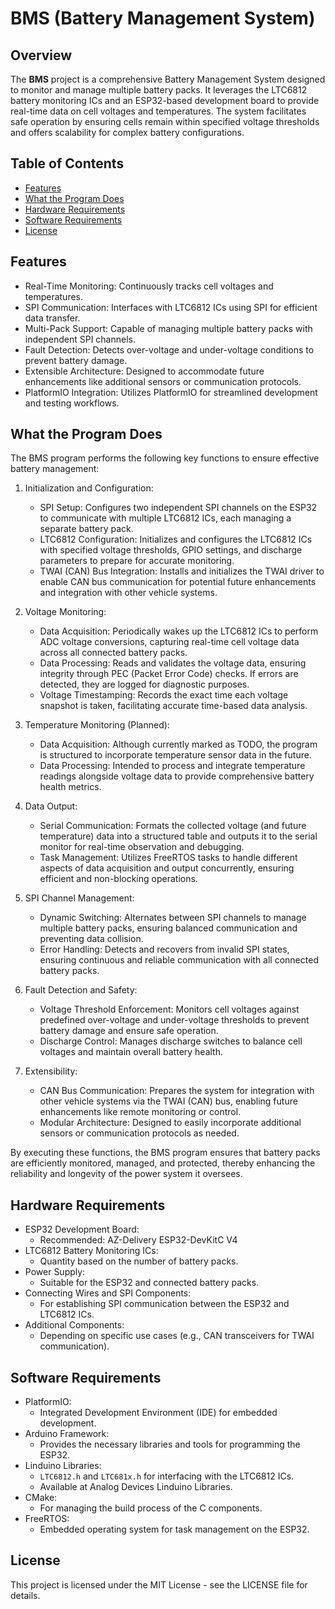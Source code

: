 # BMS (Battery Management System)

## Overview

The **BMS** project is a comprehensive Battery Management System designed to monitor and manage multiple battery packs.
It
leverages the LTC6812 battery monitoring ICs and an ESP32-based development board to provide real-time data on cell
voltages and temperatures. The system facilitates safe operation by ensuring cells remain within specified voltage
thresholds and offers scalability for complex battery configurations.

## Table of Contents

- [Features](#features)
- [What the Program Does](#what-the-program-does)
- [Hardware Requirements](#hardware-requirements)
- [Software Requirements](#software-requirements)
- [License](#license)

## Features

- Real-Time Monitoring: Continuously tracks cell voltages and temperatures.
- SPI Communication: Interfaces with LTC6812 ICs using SPI for efficient data transfer.
- Multi-Pack Support: Capable of managing multiple battery packs with independent SPI channels.
- Fault Detection: Detects over-voltage and under-voltage conditions to prevent battery damage.
- Extensible Architecture: Designed to accommodate future enhancements like additional sensors or communication
  protocols.
- PlatformIO Integration: Utilizes PlatformIO for streamlined development and testing workflows.

## What the Program Does

The BMS program performs the following key functions to ensure effective battery management:

1. Initialization and Configuration:
    - SPI Setup: Configures two independent SPI channels on the ESP32 to communicate with multiple LTC6812 ICs, each
      managing a separate battery pack.
    - LTC6812 Configuration: Initializes and configures the LTC6812 ICs with specified voltage thresholds, GPIO
      settings,
      and discharge parameters to prepare for accurate monitoring.
    - TWAI (CAN) Bus Integration: Installs and initializes the TWAI driver to enable CAN bus communication for potential
      future enhancements and integration with other vehicle systems.

2. Voltage Monitoring:
    - Data Acquisition: Periodically wakes up the LTC6812 ICs to perform ADC voltage conversions, capturing real-time
      cell voltage data across all connected battery packs.
    - Data Processing: Reads and validates the voltage data, ensuring integrity through PEC (Packet Error Code) checks.
      If errors are detected, they are logged for diagnostic purposes.
    - Voltage Timestamping: Records the exact time each voltage snapshot is taken, facilitating accurate time-based data
      analysis.

3. Temperature Monitoring (Planned):
    - Data Acquisition: Although currently marked as TODO, the program is structured to incorporate temperature sensor
      data in the future.
    - Data Processing: Intended to process and integrate temperature readings alongside voltage data to provide
      comprehensive battery health metrics.

4. Data Output:
    - Serial Communication: Formats the collected voltage (and future temperature) data into a structured table and
      outputs it to the serial monitor for real-time observation and debugging.
    - Task Management: Utilizes FreeRTOS tasks to handle different aspects of data acquisition and output concurrently,
      ensuring efficient and non-blocking operations.

5. SPI Channel Management:
    - Dynamic Switching: Alternates between SPI channels to manage multiple battery packs, ensuring balanced
      communication and preventing data collision.
    - Error Handling: Detects and recovers from invalid SPI states, ensuring continuous and reliable communication with
      all connected battery packs.

6. Fault Detection and Safety:
    - Voltage Threshold Enforcement: Monitors cell voltages against predefined over-voltage and under-voltage thresholds
      to prevent battery damage and ensure safe operation.
    - Discharge Control: Manages discharge switches to balance cell voltages and maintain overall battery health.

7. Extensibility:
    - CAN Bus Communication: Prepares the system for integration with other vehicle systems via the TWAI (CAN) bus,
      enabling future enhancements like remote monitoring or control.
    - Modular Architecture: Designed to easily incorporate additional sensors or communication protocols as needed.

By executing these functions, the BMS program ensures that battery packs are efficiently monitored, managed, and
protected, thereby enhancing the reliability and longevity of the power system it oversees.

## Hardware Requirements

- ESP32 Development Board:
    - Recommended: AZ-Delivery ESP32-DevKitC V4
- LTC6812 Battery Monitoring ICs:
    - Quantity based on the number of battery packs.
- Power Supply:
    - Suitable for the ESP32 and connected battery packs.
- Connecting Wires and SPI Components:
    - For establishing SPI communication between the ESP32 and LTC6812 ICs.
- Additional Components:
    - Depending on specific use cases (e.g., CAN transceivers for TWAI communication).

## Software Requirements

- PlatformIO:
    - Integrated Development Environment (IDE) for embedded development.
- Arduino Framework:
    - Provides the necessary libraries and tools for programming the ESP32.
- Linduino Libraries:
    - `LTC6812.h` and `LTC681x.h` for interfacing with the LTC6812 ICs.
    - Available at Analog Devices Linduino Libraries.
- CMake:
    - For managing the build process of the C components.
- FreeRTOS:
    - Embedded operating system for task management on the ESP32.

## License

This project is licensed under the MIT License - see the LICENSE file for details.
